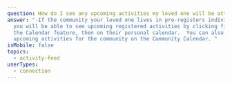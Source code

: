 ```yaml
---
question: How do I see any upcoming activities my loved one will be attending?
answer: "-If the community your loved one lives in pre-registers individuals,
  you will be able to see upcoming registered activities by clicking first on
  the Calendar feature, then on their personal calendar.  You can also view all
  upcoming activities for the community on the Community Calendar. "
isMobile: false
topics:
  - activity-feed
userTypes:
  - connection
---
```

